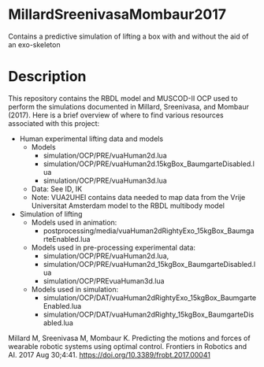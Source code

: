 # MillardSreenivasaMombaur2017
Contains a predictive simulation of lifting a box with and without the aid of an exo-skeleton

# Description

This repository contains the RBDL model and MUSCOD-II OCP used to perform the simulations documented in Millard, Sreenivasa, and Mombaur (2017). Here is a brief overview of where to find various resources associated with this project:

- Human experimental lifting data and models
	- Models 
		- simulation/OCP/PRE/vuaHuman2d.lua
		- simulation/OCP/PRE/vuaHuman2d.15kgBox_BaumgarteDisabled.lua 
		- simulation/OCP/PRE/vuaHuman3d.lua	
	- Data: See ID, IK
	- Note: VUA2UHEI contains data needed to map data from the Vrije Universitat Amsterdam model to the RBDL multibody model 
- Simulation of lifting 
	- Models used in animation: 
		- postprocessing/media/vuaHuman2dRightyExo_15kgBox_BaumgarteEnabled.lua
	- Models used in pre-processing experimental data:
		- simulation/OCP/PRE/vuaHuman2d.lua, 
		- simulation/OCP/PRE/vuaHuman2d_15kgBox_BaumgarteDisabled.lua 
		- simulation/OCP/PREvuaHuman3d.lua
	- Models used in simulation:
		- simulation/OCP/DAT/vuaHuman2dRightyExo_15kgBox_BaumgarteEnabled.lua 
		- simulation/OCP/DAT/vuaHuman2dRighty_15kgBox_BaumgarteDisabled.lua

Millard M, Sreenivasa M, Mombaur K. Predicting the motions and forces of wearable robotic systems using optimal control. Frontiers in Robotics and AI. 2017 Aug 30;4:41. https://doi.org/10.3389/frobt.2017.00041


